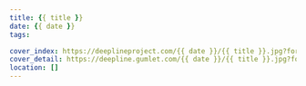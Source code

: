 ```yaml
---
title: {{ title }}
date: {{ date }}
tags:

cover_index: https://deeplineproject.com/{{ date }}/{{ title }}.jpg?format=auto&compress=true&ar=1:1&mode=crop&crop=smart
cover_detail: https://deepline.gumlet.com/{{ date }}/{{ title }}.jpg?format=auto&compress=true
location: []
---
```


